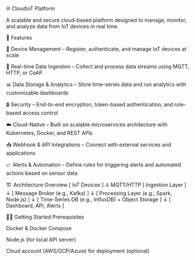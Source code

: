 🌐 CloudIoT Platform

A scalable and secure cloud-based platform designed to manage, monitor, and analyze data from IoT devices in real time.

🚀 Features

🔗 Device Management – Register, authenticate, and manage IoT devices at scale

📡 Real-time Data Ingestion – Collect and process data streams using MQTT, HTTP, or CoAP

📊 Data Storage & Analytics – Store time-series data and run analytics with customizable dashboards

🔒 Security – End-to-end encryption, token-based authentication, and role-based access control

☁️ Cloud-Native – Built on scalable microservices architecture with Kubernetes, Docker, and REST APIs

📥 Webhook & API Integrations – Connect with external services and applications

📈 Alerts & Automation – Define rules for triggering alerts and automated actions based on sensor data

🏗️ Architecture Overview
[ IoT Devices ] 
     ↓ MQTT/HTTP
[ Ingestion Layer ] 
     ↓
[ Message Broker (e.g., Kafka) ] 
     ↓
[ Processing Layer (e.g., Spark, Node.js) ]
     ↓
[ Time-Series DB (e.g., InfluxDB) + Object Storage ]
     ↓
[ Dashboard, API, Alerts ]

🧑‍💻 Getting Started
Prerequisites

Docker & Docker Compose

Node.js (for local API server)

Cloud account (AWS/GCP/Azure) for deployment (optional)
